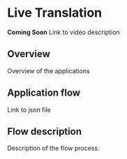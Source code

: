 # Live Translation
**Coming Soon**
Link to video description

## Overview
Overview of the applications

## Application flow
Link to json file

## Flow description
Description of the flow process.
